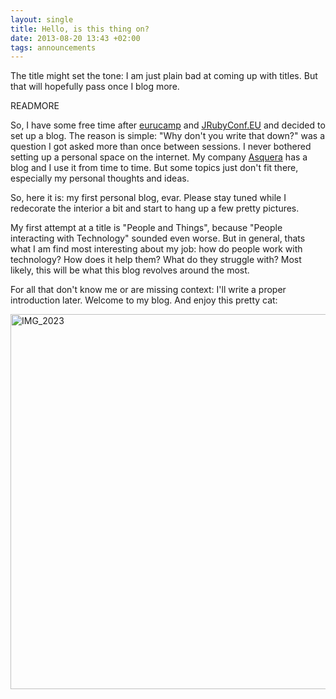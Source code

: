 ```yaml
---
layout: single
title: Hello, is this thing on?
date: 2013-08-20 13:43 +02:00
tags: announcements
---
```


The title might set the tone: I am just plain bad at coming up with titles. But that will hopefully pass once I blog more.

READMORE

So, I have some free time after [eurucamp](http://2013.eurucamp.org) and [JRubyConf.EU](http://2013.jrubyconf.eu) and decided to set up a blog. The reason is simple: "Why don't you write that down?" was a question I got asked more than once between sessions. I never bothered setting up a personal space on the internet. My company [Asquera](http://asquera.de) has a blog and I use it from time to time. But some topics just don't fit there, especially my personal thoughts and ideas.

So, here it is: my first personal blog, evar. Please stay tuned while I redecorate the interior a bit and start to hang up a few pretty pictures.

My first attempt at a title is "People and Things", because "People interacting with Technology" sounded even worse. But in general, thats what I am find most interesting about my job: how do people work with technology? How does it help them? What do they struggle with? Most likely, this will be what this blog revolves around the most.

For all that don't know me or are missing context: I'll write a proper introduction later. Welcome to my blog. And enjoy this pretty cat:

<a href="http://www.flickr.com/photos/skade/8483679254/" title="IMG_2023 by Argorak, on Flickr"><img src="http://farm9.staticflickr.com/8517/8483679254_9624225bd2_c.jpg" width="800" height="600" alt="IMG_2023"></a>